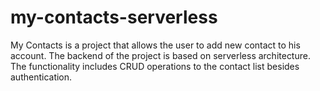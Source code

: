 # my-contacts-serverless

My Contacts is a project that allows the user to add new contact to his account. The backend of the project is based on serverless architecture. The functionality includes CRUD operations to the contact list besides authentication. 
